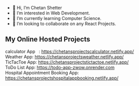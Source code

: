 - 👋 Hi, I’m Chetan Shetter
- 👀 I’m interested in Web Development.
- 🌱 I’m currently learning Computer Science.
- 💞️ I’m looking to collaborate on any React Projects.

## My Online Hosted Projects

calculator App &nbsp; : https://chetansprojectscalculator.netlify.app/  
Weather App: https://chetansprojectsweather.netlify.app/  
TicTacToe App: https://chetansprojectstictactoe.netlify.app/  
ToDo List App: https://todo-app-zwow.onrender.com  
Hospital Appointment Booking App: https://chetansprojectshospitalappbooking.netlify.app/  

<!---
ChetanS07/ChetanS07 is a ✨ special ✨ repository because its `README.md` (this file) appears on your GitHub profile.
You can click the Preview link to take a look at your changes.
--->
